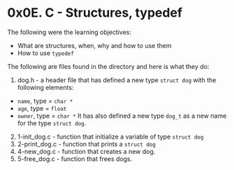 # 0x0E. C - Structures, typedef
The following were the learning objectives:
-   What are structures, when, why and how to use them
-   How to use  `typedef`

The following are files found in the directory and  here is what they do:
1. dog.h - a header file that has defined a new type  `struct dog`  with the following elements:
-   `name`, type =  `char *`
-   `age`, type =  `float`
-   `owner`, type =  `char *`
	It has also defined a new type `dog_t` as a new name for the type `struct dog`.
2. 1-init_dog.c - function that initialize a variable of type `struct dog`
3. 2-print_dog.c - function that prints a `struct dog`
4. 4-new_dog.c - function that creates a new dog.
5. 5-free_dog.c - function that frees dogs.